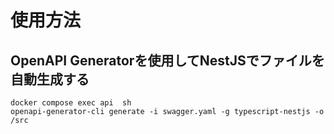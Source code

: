 # 使用方法
## OpenAPI Generatorを使用してNestJSでファイルを自動生成する

```
docker compose exec api  sh
openapi-generator-cli generate -i swagger.yaml -g typescript-nestjs -o /src
```

